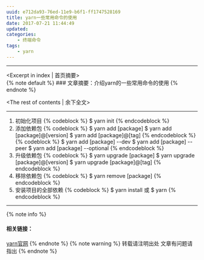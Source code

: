 ```yaml
---
uuid: e712da93-76ed-11e9-b6f1-ff1747528169
title: yarn一些常用命令的使用
date: 2017-07-21 11:44:49
updated:
categories:
    - 终端命令
tags:
    - yarn
---
```

---
<Excerpt in index | 首页摘要>  
    {% note default %}
    ### 文章摘要：介绍yarn的一些常用命令的使用 
    {% endnote %}
 <!-- more -->
<The rest of contents | 余下全文>
***
1. 初始化项目
{% codeblock %}
$ yarn init
{% endcodeblock %}
2. 添加依赖包
{% codeblock %}
$ yarn add [package]
$ yarn add [package]@[version]
$ yarn add [package]@[tag]
{% endcodeblock %}
{% codeblock %}
$ yarn add [package] --dev
$ yarn add [package] --peer 
$ yarn add [package] --optional
{% endcodeblock %}
3. 升级依赖包
{% codeblock %}
$ yarn upgrade [package]
$ yarn upgrade [package]@[version]
$ yarn upgrade [package]@[tag]
{% endcodeblock %}
4. 移除依赖包
{% codeblock %}
$ yarn remove [package]
{% endcodeblock %}
5. 安装项目的全部依赖
{% codeblock %}
$ yarn install 
或
$ yarn
{% endcodeblock %}
<!-- 内容 -->
***
{% note info %} 
 #### 相关链接：
 [yarn官网](https://yarnpkg.com/zh-Hans/)
{% endnote %}
{% note warning %} 
 转载请注明出处 
 文章有问题请指出
{% endnote %}